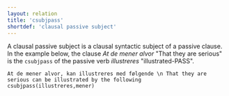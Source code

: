 ```yaml
---
layout: relation
title: 'csubjpass'
shortdef: 'clausal passive subject'
---
```


A clausal passive subject is a clausal syntactic subject of a passive clause. In the example below, the clause *At de mener alvor* "That they are serious" is the `csubjpass` of the passive verb *illustreres* "illustrated-PASS".

~~~ sdparse
At de mener alvor, kan illustreres med følgende \n That they are serious can be illustrated by the following
csubjpass(illustreres,mener)
~~~
<!-- Interlanguage links updated Út zář 29 18:41:17 CEST 2020 -->
